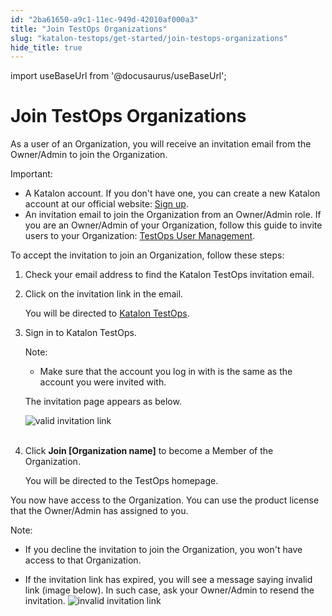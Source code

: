 ```yaml
---
id: "2ba61650-a9c1-11ec-949d-42010af000a3"
title: "Join TestOps Organizations"
slug: "katalon-testops/get-started/join-testops-organizations"
hide_title: true
---
```

import useBaseUrl from '@docusaurus/useBaseUrl';


# <a id="id_1" class="anchor_top_offset"/><a id="ariaid-title1" class="anchor_top_offset"/>Join TestOps Organizations

<p xmlns="http://www.w3.org/1999/xhtml" className="p">As a user of an Organization, you will receive an invitation email from the Owner/Admin to join the Organization.</p> 
<div xmlns="http://www.w3.org/1999/xhtml" className="note important note_important"><span className="note__title">Important:</span> 
  <ul className="ul"><li className="li">A Katalon account. If you don't have one, you can create a new Katalon account at our official website: <a className="xref j-external-link" href="https://katalon.com/sign-up" target="_blank">Sign up</a>.</li><li className="li">An invitation email to join the Organization from an Owner/Admin role. If you are an Owner/Admin of your Organization, follow this guide to invite users to your Organization: <a className="xref j-external-link" href="https://docs.katalon.com/katalon-analytics/docs/kt_invite_user_org.html#invite-a-user-to-join-an-organization" target="_blank">TestOps User Management</a>.</li></ul>
</div>
<p xmlns="http://www.w3.org/1999/xhtml" className="p">To accept the invitation to join an Organization, follow these steps:</p> 
<ol xmlns="http://www.w3.org/1999/xhtml" className="ol"><li className="li">     <p className="p">Check your email address to find the Katalon TestOps invitation email.</p>   </li><li className="li">     <p className="p">Click on the invitation link in the email.</p>     <p className="p">You will be directed to <a className="xref j-external-link" href="https://my.katalon.com/login" target="_blank">Katalon TestOps</a>.</p>   </li><li className="li">     <p className="p">Sign in to Katalon TestOps.</p>     <div className="note note note_note"><span className="note__title">Note:</span>        <ul className="ul"><li className="li">           <p className="p">Make sure that the account you log in with is the same as the account you were invited with.</p>         </li></ul>     </div>     <p className="p">The invitation page appears as below.</p>     <p className="p"> <img className="image" src={useBaseUrl("https://github.com/katalon-studio/docs-images/raw/master/katalon-analytics/docs/testops-revamp-june-invite-user-org/k1-invitation-to-join-org-blurred.png")} alt="valid invitation link" /><br /><br />     </p>   </li><li className="li">     <p className="p">Click <strong className="ph b">Join [Organization name]</strong> to become a Member of the Organization.</p>     <p className="p">You will be directed to the TestOps homepage.</p>   </li></ol> 
<p xmlns="http://www.w3.org/1999/xhtml" className="p">You now have access to the Organization. You can use the product license that the Owner/Admin has assigned to you.</p> 
<div xmlns="http://www.w3.org/1999/xhtml" className="note note note_note"><span className="note__title">Note:</span> 
  <ul className="ul"><li className="li">
      <p className="p">If you decline the invitation to join the Organization, you won't have access to that Organization.</p>
    </li><li className="li">
      <p className="p">If the invitation link has expired, you will see a message saying invalid link (image below). In such case, ask your Owner/Admin to resend the invitation. <img className="image" src={useBaseUrl("https://github.com/katalon-studio/docs-images/raw/master/katalon-analytics/docs/testops-revamp-june-invite-user-org/k1-invalid-invitation-link.png")} alt="invalid invitation link" /><br /><br />
      </p>
    </li></ul>
</div>
